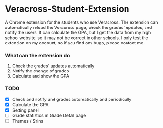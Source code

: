 # Veracross-Student-Extension
A Chrome extension for the students who use Veracross.
The extension can automatically reload the Veracross page, check the grades' updates, and notify the users. It can calculate the GPA, but I get the data from my high school website, so it may not be correct in other schools.
I only test the extension on my account, so if you find any bugs, please contact me.

### What can the extension do
1. Check the grades' updates automatically
2. Notify the change of grades
3. Calculate and show the GPA

### TODO
 - [X] Check and notify and grades automatically and periodically
 - [X] Calculate the GPA
 - [X] Setting panel
 - [ ] Grade statistics in Grade Detail page
 - [ ] Themes / Skins
